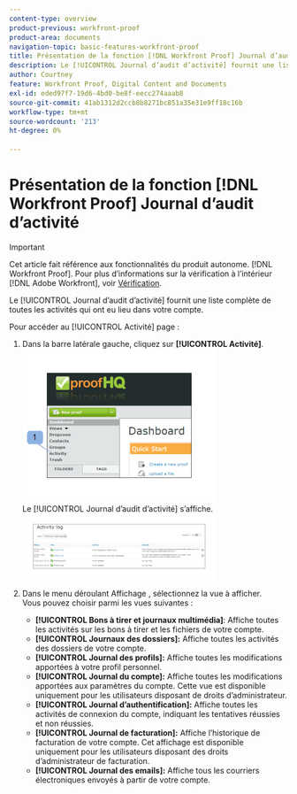 ```yaml
---
content-type: overview
product-previous: workfront-proof
product-area: documents
navigation-topic: basic-features-workfront-proof
title: Présentation de la fonction [!DNL Workfront Proof] Journal d’audit d’activité
description: Le [!UICONTROL Journal d’audit d’activité] fournit une liste complète de toutes les activités qui ont eu lieu dans votre compte.
author: Courtney
feature: Workfront Proof, Digital Content and Documents
exl-id: eded97f7-19d6-4bd0-be8f-eecc274aaab8
source-git-commit: 41ab1312d2ccb8b8271bc851a35e31e9ff18c16b
workflow-type: tm+mt
source-wordcount: '213'
ht-degree: 0%

---
```


# Présentation de la fonction [!DNL Workfront Proof] Journal d’audit d’activité

>[!IMPORTANT]
>
>Cet article fait référence aux fonctionnalités du produit autonome. [!DNL Workfront Proof]. Pour plus d’informations sur la vérification à l’intérieur [!DNL Adobe Workfront], voir [Vérification](../../../review-and-approve-work/proofing/proofing.md).

Le [!UICONTROL Journal d’audit d’activité] fournit une liste complète de toutes les activités qui ont eu lieu dans votre compte.

Pour accéder au [!UICONTROL Activité] page :

1. Dans la barre latérale gauche, cliquez sur **[!UICONTROL Activité]**.\
   ![Activity.png](assets/activity-350x278.png)\
   Le [!UICONTROL Journal d’audit d’activité] s’affiche.\
   ![Proof_and_media.png](assets/proof-and-media-350x119.png)

1. Dans le menu déroulant Affichage , sélectionnez la vue à afficher.\
   Vous pouvez choisir parmi les vues suivantes :

   * **[!UICONTROL Bons à tirer et journaux multimédia]**: Affiche toutes les activités sur les bons à tirer et les fichiers de votre compte.
   * **[!UICONTROL Journaux des dossiers]:** Affiche toutes les activités des dossiers de votre compte.
   * **[!UICONTROL Journal des profils]:** Affiche toutes les modifications apportées à votre profil personnel.
   * **[!UICONTROL Journal du compte]:** Affiche toutes les modifications apportées aux paramètres du compte. Cette vue est disponible uniquement pour les utilisateurs disposant de droits d’administrateur.
   * **[!UICONTROL Journal d’authentification]:** Affiche toutes les activités de connexion du compte, indiquant les tentatives réussies et non réussies.
   * **[!UICONTROL Journal de facturation]:** Affiche l’historique de facturation de votre compte. Cet affichage est disponible uniquement pour les utilisateurs disposant des droits d’administrateur de facturation.
   * **[!UICONTROL Journal des emails]:** Affiche tous les courriers électroniques envoyés à partir de votre compte.
